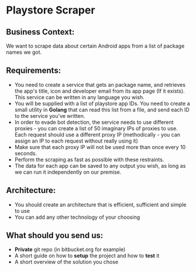 # Playstore Scraper

## Business Context:
We want to scrape data about certain Android apps from a list of package names we got.

## Requirements:
- You need to create a service that gets an package name, and retrieves the app&#39;s title, icon and developer email from its app page (If it exists). This service can be written in any language you wish.
- You will be supplied with a list of playstore app IDs. You need to create a small utility in **Golang** that can read this list from a file, and send each ID to the service you&#39;ve written.
- In order to evade bot detection, the service needs to use different proxies - you can create a list of 50 imaginary IPs of proxies to use. Each request should use a different proxy IP (methodically - you can assign an IP to each request without really using it)
- Make sure that each proxy IP will not be used more than once every 10 seconds.
- Perform the scraping as fast as possible with these restraints.
- The data for each app can be saved to any output you wish, as long as we can run it independently on our premise.

## Architecture:
- You should create an architecture that is efficient, sufficient and simple to use
- You can add any other technology of your choosing

## What should you send us:
- **Private** git repo (in bitbucket.org for example)
- A short guide on how to **setup** the project and how to **test** it
- A short overview of the solution you chose


